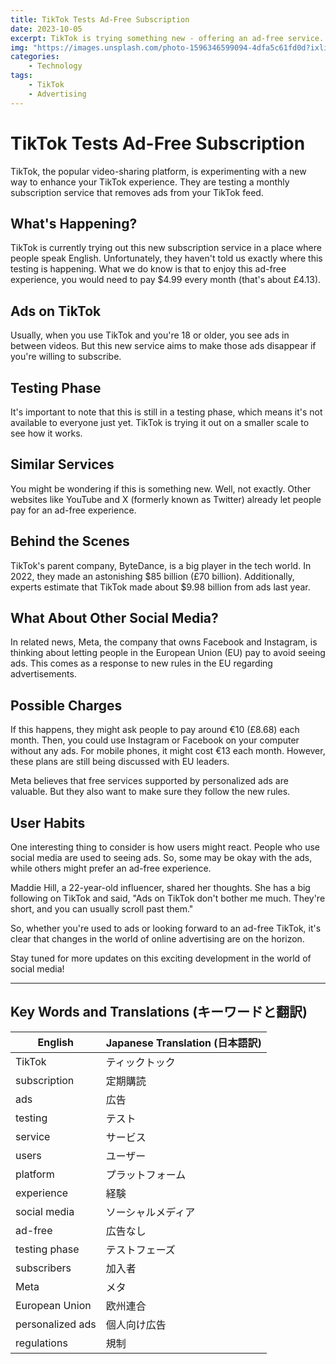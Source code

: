 ```yaml
---
title: TikTok Tests Ad-Free Subscription
date: 2023-10-05
excerpt: TikTok is trying something new - offering an ad-free service. Learn more about this testing phase and how it might change the TikTok experience.
img: "https://images.unsplash.com/photo-1596346599094-4dfa5c61fd0d?ixlib=rb-4.0.3&ixid=M3wxMjA3fDB8MHxwaG90by1wYWdlfHx8fGVufDB8fHx8fA%3D%3D&auto=format&fit=crop&w=870&q=80"
categories:
    - Technology
tags:
    - TikTok
    - Advertising
---
```


# TikTok Tests Ad-Free Subscription

TikTok, the popular video-sharing platform, is experimenting with a new way to enhance your TikTok experience. They are testing a monthly subscription service that removes ads from your TikTok feed.

## What's Happening?

TikTok is currently trying out this new subscription service in a place where people speak English. Unfortunately, they haven't told us exactly where this testing is happening. What we do know is that to enjoy this ad-free experience, you would need to pay $4.99 every month (that's about £4.13).

## Ads on TikTok

Usually, when you use TikTok and you're 18 or older, you see ads in between videos. But this new service aims to make those ads disappear if you're willing to subscribe.

## Testing Phase

It's important to note that this is still in a testing phase, which means it's not available to everyone just yet. TikTok is trying it out on a smaller scale to see how it works.

## Similar Services

You might be wondering if this is something new. Well, not exactly. Other websites like YouTube and X (formerly known as Twitter) already let people pay for an ad-free experience.

## Behind the Scenes

TikTok's parent company, ByteDance, is a big player in the tech world. In 2022, they made an astonishing $85 billion (£70 billion). Additionally, experts estimate that TikTok made about $9.98 billion from ads last year.

## What About Other Social Media?

In related news, Meta, the company that owns Facebook and Instagram, is thinking about letting people in the European Union (EU) pay to avoid seeing ads. This comes as a response to new rules in the EU regarding advertisements.

## Possible Charges

If this happens, they might ask people to pay around €10 (£8.68) each month. Then, you could use Instagram or Facebook on your computer without any ads. For mobile phones, it might cost €13 each month. However, these plans are still being discussed with EU leaders.

Meta believes that free services supported by personalized ads are valuable. But they also want to make sure they follow the new rules.

## User Habits

One interesting thing to consider is how users might react. People who use social media are used to seeing ads. So, some may be okay with the ads, while others might prefer an ad-free experience.

Maddie Hill, a 22-year-old influencer, shared her thoughts. She has a big following on TikTok and said, "Ads on TikTok don't bother me much. They're short, and you can usually scroll past them."

So, whether you're used to ads or looking forward to an ad-free TikTok, it's clear that changes in the world of online advertising are on the horizon.

Stay tuned for more updates on this exciting development in the world of social media!

---

## Key Words and Translations (キーワードと翻訳)

| English           | Japanese Translation (日本語訳) |
|-------------------|-----------------------------|
| TikTok            | ティックトック                 |
| subscription      | 定期購読                      |
| ads               | 広告                         |
| testing           | テスト                        |
| service           | サービス                      |
| users             | ユーザー                      |
| platform          | プラットフォーム               |
| experience        | 経験                         |
| social media      | ソーシャルメディア             |
| ad-free           | 広告なし                      |
| testing phase     | テストフェーズ                 |
| subscribers       | 加入者                        |
| Meta              | メタ                         |
| European Union    | 欧州連合                     |
| personalized ads  | 個人向け広告                  |
| regulations       | 規制                         |

